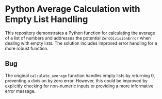 # Python Average Calculation with Empty List Handling

This repository demonstrates a Python function for calculating the average of a list of numbers and addresses the potential `ZeroDivisionError` when dealing with empty lists.  The solution includes improved error handling for a more robust function.

## Bug
The original `calculate_average` function handles empty lists by returning 0, preventing a division by zero error.  However, this could be improved by explicitly checking for non-numeric inputs or providing a more informative error message.